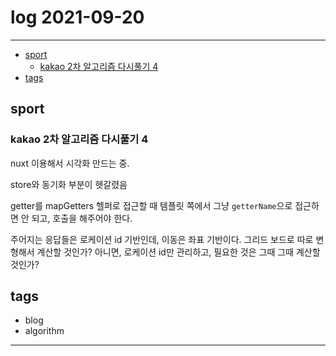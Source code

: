 # log 2021-09-20

--------------------------

- [sport](#sport)
  - [kakao 2차 알고리즘 다시풀기 4](#kakao-2차-알고리즘-다시풀기-4)
- [tags](#tags)


## sport

### kakao 2차 알고리즘 다시풀기 4

nuxt 이용해서 시각화 만드는 중.

store와 동기화 부분이 헷갈렸음

getter를 mapGetters 헬퍼로 접근할 때 템플릿 쪽에서 그냥 `getterName`으로 접근하면 안 되고, 호출을 해주어야 한다.

주어지는 응답들은 로케이션 id 기반인데, 이동은 좌표 기반이다.
그리드 보드로 따로 변형해서 계산할 것인가? 아니면, 로케이션 id만 관리하고, 필요한 것은 그때 그때 계산할 것인가?




## tags
- blog
- algorithm

--------------------------

